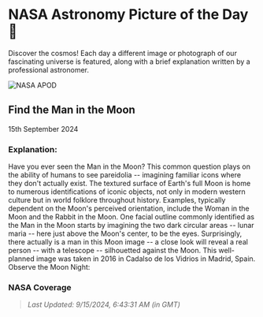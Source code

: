 
  # NASA Astronomy Picture of the Day 🌌

  Discover the cosmos! Each day a different image or photograph of our fascinating universe is featured, along with a brief explanation written by a professional astronomer.

![NASA APOD](https://apod.nasa.gov/apod/image/2409/ManInMoon_Caxete_2770.jpg)

## Find the Man in the Moon

15th September 2024

### Explanation: 

Have you ever seen the Man in the Moon? This common question plays on the ability of humans to see pareidolia -- imagining familiar icons where they don't actually exist. The textured surface of Earth's full Moon is home to numerous identifications of iconic objects, not only in modern western culture but in world folklore throughout history. Examples, typically dependent on the Moon's perceived orientation, include the Woman in the Moon and the Rabbit in the Moon. One facial outline commonly identified as the Man in the Moon starts by imagining the two dark circular areas -- lunar maria -- here just above the Moon's center, to be the eyes.  Surprisingly, there actually is a man in this Moon image -- a close look will reveal a real person -- with a telescope -- silhouetted against the Moon. This well-planned image was taken in 2016 in Cadalso de los Vidrios in Madrid, Spain.   Observe the Moon Night: 
### NASA Coverage

> _Last Updated: 9/15/2024, 6:43:31 AM (in GMT)_
